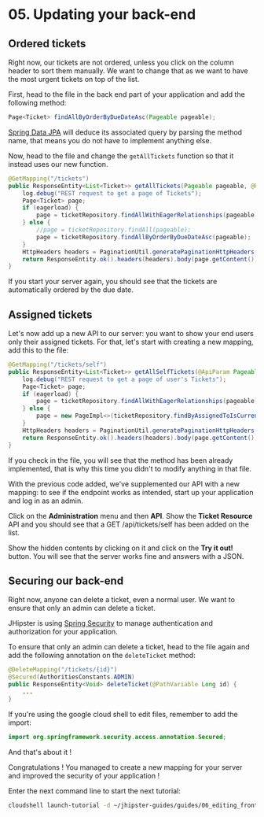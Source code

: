 # 05. Updating your back-end

<walkthrough-tutorial-duration duration="10"></walkthrough-tutorial-duration>

## Ordered tickets

Right now, our tickets are not ordered, unless you click on the column header to sort them manually. We want to change that as we want to have the most urgent tickets on top of the list.

First, head to the <walkthrough-editor-open-file filePath="BugTrackerJHipster/src/main/java/com/mycompany/bugtracker/repository/TicketRepository.java" text="TicketRepository.java"></walkthrough-editor-open-file> file in the back end part of your application and add the following method:

```Java
Page<Ticket> findAllByOrderByDueDateAsc(Pageable pageable);
```

[Spring Data JPA](https://spring.io/projects/spring-data-jpa) will deduce its associated query by parsing the method name, that means you do not have to implement anything else.

Now, head to the <walkthrough-editor-open-file filePath="BugTrackerJHipster/src/main/java/com/mycompany/bugtracker/web/rest/TicketResource.java" text="TicketResource.java"></walkthrough-editor-open-file> file and change the `getAllTickets` function so that it instead uses our new function.

```Java
@GetMapping("/tickets")
public ResponseEntity<List<Ticket>> getAllTickets(Pageable pageable, @RequestParam(required = false, defaultValue = "false") boolean eagerload) {
    log.debug("REST request to get a page of Tickets");
    Page<Ticket> page;
    if (eagerload) {
        page = ticketRepository.findAllWithEagerRelationships(pageable);
    } else {
        //page = ticketRepository.findAll(pageable);
        page = ticketRepository.findAllByOrderByDueDateAsc(pageable);
    }
    HttpHeaders headers = PaginationUtil.generatePaginationHttpHeaders(page, String.format("/api/tickets?eagerload=%b", eagerload));
    return ResponseEntity.ok().headers(headers).body(page.getContent());
}
```

If you start your server again, you should see that the tickets are automatically ordered by the due date.

## Assigned tickets

Let's now add up a new API to our server: you want to show your end users only their assigned tickets. For that, let's start with creating a new mapping, add this to the <walkthrough-editor-open-file filePath="BugTrackerJHipster/src/main/java/com/mycompany/bugtracker/web/rest/TicketResource.java" text="TicketResource.java"></walkthrough-editor-open-file> file:

```Java
@GetMapping("/tickets/self")
public ResponseEntity<List<Ticket>> getAllSelfTickets(@ApiParam Pageable pageable, @RequestParam(required = false, defaultValue = "false") boolean eagerload){
    log.debug("REST request to get a page of user's Tickets");
    Page<Ticket> page;
    if (eagerload) {
        page = ticketRepository.findAllWithEagerRelationships(pageable);
    } else {
        page = new PageImpl<>(ticketRepository.findByAssignedToIsCurrentUser());
    }
    HttpHeaders headers = PaginationUtil.generatePaginationHttpHeaders(page, String.format("/api/tickets/self?eagerload=%b", eagerload));
    return ResponseEntity.ok().headers(headers).body(page.getContent());
}
```

If you check in the <walkthrough-editor-open-file filePath="BugTrackerJHipster/src/main/java/com/mycompany/bugtracker/repository/TicketRepository.java" text="TicketRepository.java"></walkthrough-editor-open-file> file, you will see that the method has been already implemented, that is why this time you didn't to modify anything in that file.

With the previous code added, we've supplemented our API with a new mapping: to see if the endpoint works as intended, start up your application and log in as an admin.

Click on the **Administration** menu and then **API**. Show the **Ticket Resource** API and you should see that a GET /api/tickets/self has been added on the list.

Show the hidden contents by clicking on it and click on the **Try it out!** button. You will see that the server works fine and answers with a JSON.

## Securing our back-end

Right now, anyone can delete a ticket, even a normal user. We want to ensure that only an admin can delete a ticket.

JHipster is using [Spring Security](https://spring.io/projects/spring-security) to manage authentication and authorization for your application.

To ensure that only an admin can delete a ticket, head to the <walkthrough-editor-open-file filePath="BugTrackerJHipster/src/main/java/com/mycompany/bugtracker/web/rest/TicketResource.java" text="TicketResource.java"></walkthrough-editor-open-file> file again and add the following annotation on the `deleteTicket` method:

```Java
@DeleteMapping("/tickets/{id}")
@Secured(AuthoritiesConstants.ADMIN)
public ResponseEntity<Void> deleteTicket(@PathVariable Long id) {
    ...
}
```

If you're using the google cloud shell to edit files, remember to add the import:

```Java
import org.springframework.security.access.annotation.Secured;
```

And that's about it !

<walkthrough-conclusion-trophy></walkthrough-conclusion-trophy>

Congratulations ! You managed to create a new mapping for your server and improved the security of your application !

Enter the next command line to start the next tutorial:

```bash
cloudshell launch-tutorial -d ~/jhipster-guides/guides/06_editing_front.md;
```